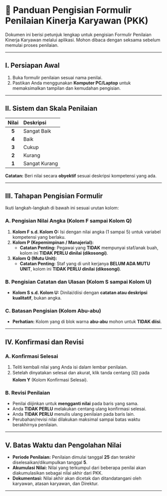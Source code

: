 # 📝 Panduan Pengisian Formulir Penilaian Kinerja Karyawan (PKK)

Dokumen ini berisi petunjuk lengkap untuk pengisian Formulir Penilaian Kinerja Karyawan melalui aplikasi. Mohon dibaca dengan seksama sebelum memulai proses penilaian.

---
## I. Persiapan Awal
1.  Buka formulir penilaian sesuai nama penilai.
2.  Pastikan Anda menggunakan **Komputer PC/Laptop** untuk memaksimalkan tampilan dan kemudahan pengisian.

---
## II. Sistem dan Skala Penilaian
| Nilai | Deskripsi |
| :---: | :--- |
| **5** | Sangat Baik |
| **4** | Baik |
| **3** | Cukup |
| **2** | Kurang |
| **1** | Sangat Kurang |

**Catatan:** Beri nilai secara **obyektif** sesuai deskripsi kompetensi yang ada.

---
## III. Tahapan Pengisian Formulir
Ikuti langkah-langkah di bawah ini sesuai urutan kolom:

### A. Pengisian Nilai Angka (Kolom F sampai Kolom Q)
1.  **Kolom F s.d. Kolom O:** Isi dengan nilai angka (1 sampai 5) untuk variabel kompetensi yang berlaku.
2.  **Kolom P (Kepemimpinan / Manajerial):**
    * **Catatan Penting:** Pegawai yang **TIDAK** mempunyai staf/anak buah, kolom ini **TIDAK PERLU dinilai (dikosongi)**.
3.  **Kolom Q (Mutu Unit):**
    * **Catatan Penting:** Staf yang di unit kerjanya **BELUM ADA MUTU UNIT**, kolom ini **TIDAK PERLU dinilai (dikosongi)**.

### B. Pengisian Catatan dan Ulasan (Kolom S sampai Kolom U)
* **Kolom S s.d. Kolom U:** Dinilai/diisi dengan **catatan atau deskripsi kualitatif**, bukan angka.

### C. Batasan Pengisian (Kolom Abu-abu)
* **Perhatian:** Kolom yang di blok warna **abu-abu** mohon untuk **TIDAK diisi**.

---
## IV. Konfirmasi dan Revisi

### A. Konfirmasi Selesai
1.  Teliti kembali nilai yang Anda isi dalam lembar penilaian.
2.  Setelah dinyatakan selesai dan akurat, klik tanda centang (☑️) pada **Kolom Y** (Kolom Konfirmasi Selesai).

### B. Revisi Penilaian
* Penilai diijinkan untuk **mengganti nilai** pada baris yang sama.
* Anda **TIDAK PERLU** melakukan centang ulang konfirmasi selesai.
* Anda **TIDAK PERLU** menulis ulang penilaian pada baris lain.
* Perubahan/revisi nilai dilakukan maksimal sampai batas waktu berakhirnya penilaian.

---
## V. Batas Waktu dan Pengolahan Nilai
* **Periode Penilaian:** Penilaian dimulai tanggal **25** dan terakhir diselesaikan/dikumpulkan tanggal **5**.
* **Akumulasi Nilai:** Nilai yang terkumpul dari beberapa penilai akan diakumulasikan sebagai nilai akhir dari PKK.
* **Dokumentasi:** Nilai akhir akan dicetak dan ditandatangani oleh karyawan, atasan karyawan, dan Direktur.

---
